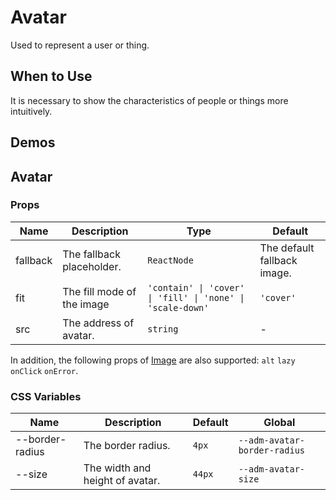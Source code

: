 # Avatar

Used to represent a user or thing.

## When to Use

It is necessary to show the characteristics of people or things more intuitively.

## Demos

<code src="./demos/demo1.tsx"></code>

## Avatar

### Props

| Name     | Description                | Type                                                       | Default                     |
| -------- | -------------------------- | ---------------------------------------------------------- | --------------------------- |
| fallback | The fallback placeholder.  | `ReactNode`                                                | The default fallback image. |
| fit      | The fill mode of the image | `'contain' \| 'cover' \| 'fill' \| 'none' \| 'scale-down'` | `'cover'`                   |
| src      | The address of avatar.     | `string`                                                   | -                           |

In addition, the following props of [Image](./image) are also supported: `alt` `lazy` `onClick` `onError`.

### CSS Variables

| Name            | Description                     | Default | Global                       |
| --------------- | ------------------------------- | ------- | ---------------------------- |
| --border-radius | The border radius.              | `4px`   | `--adm-avatar-border-radius` |
| --size          | The width and height of avatar. | `44px`  | `--adm-avatar-size`          |
